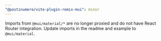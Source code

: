 ```yaml
---
"@postinumero/vite-plugin-remix-mui": minor
---
```


Imports from `@mui/material/*` are no longer proxied and do not have React Router integration. Update imports in the readme and example to `@mui/material`.
